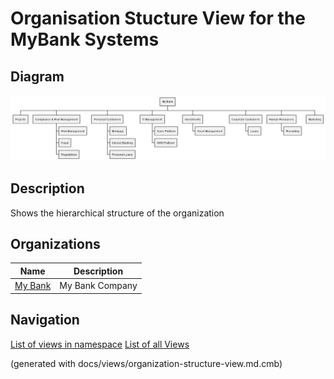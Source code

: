 # Organisation Stucture View for the MyBank Systems

## Diagram
![Organisation Stucture View for the MyBank Systems](../mybank/organization-structure-view.png)

## Description
Shows the hierarchical structure of the organization

## Organizations
| Name | Description |
|---|---|
| [My Bank](../mybank/organization/my-bank-organization.md) | My Bank Company |


## Navigation
[List of views in namespace](./views-in-namespace.md)
[List of all Views](../views.md)

(generated with docs/views/organization-structure-view.md.cmb)
